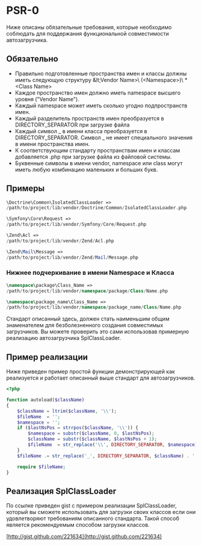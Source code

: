 # PSR-0

Ниже описаны обязательные требования, которые необходимо соблюдать для поддержания функциональной совместимости автозагрузчика.

## Обязательно

- Правильно подготовленные пространства имен и классы должны иметь следующую структуру \&lt;Vendor Name&gt;\ (&lt;Namespace&gt;)\ *&lt;Class Name&gt;
- Каждое пространство имен должно иметь namespace высшего уровня ("Vendor Name").
- Каждый namespace может иметь сколько угодно подпространств имен.
- Каждый разделитель пространств имен преобразуется в DIRECTORY_SEPARATOR при загрузке файла
- Каждый символ _ в имени класса преобразуется в DIRECTORY_SEPARATOR. Символ _ не имеет специального значения в имени пространства имен.
- К соответствующим стандарту пространствам имен и классам добавляется .php при загрузке файла из файловой системы.
- Буквенные символы в имени vendor, namespace или class могут иметь любую комбинацию маленьких и больших букв.

## Примеры
```php
\Doctrine\Common\IsolatedClassLoader =>
/path/to/project/lib/vendor/Doctrine/Common/IsolatedClassLoader.php

\Symfony\Core\Request =>
/path/to/project/lib/vendor/Symfony/Core/Request.php

\Zend\Acl =>
/path/to/project/lib/vendor/Zend/Acl.php

\Zend\Mail\Message =>
/path/to/project/lib/vendor/Zend/Mail/Message.php
```
### Нижнее подчеркивание в имени Namespace и Класса
```php
\namespace\package\Class_Name =>
/path/to/project/lib/vendor/namespace/package/Class/Name.php

\namespace\package_name\Class_Name =>
/path/to/project/lib/vendor/namespace/package_name/Class/Name.php
```
Стандарт описанный здесь, должен стать наименьшим общим знаменателем для безболезненного создания совместимых загрузчиков. Вы можете проверить это сами использовав примерную реализацию автозагрузчика SplClassLoader.

## Пример реализации

Ниже приведен пример простой функции демонстрирующей как реализуется и работает описанный выше стандарт для автозагрузчиков.
```php
<?php

function autoload($className)
{
    $className = ltrim($className, '\\');
    $fileName  = '';
    $namespace = '';
    if ($lastNsPos = strrpos($className, '\\')) {
        $namespace = substr($className, 0, $lastNsPos);
        $className = substr($className, $lastNsPos + 1);
        $fileName  = str_replace('\\', DIRECTORY_SEPARATOR, $namespace) . DIRECTORY_SEPARATOR;
    }
    $fileName .= str_replace('_', DIRECTORY_SEPARATOR, $className) . '.php';

    require $fileName;
}
```

## Реализация SplClassLoader

По ссылке приведен gist с примером реализации SplClassLoader, который вы сможете использовать для загрузки своих классов если они удовлетворяют требованиям описанного стандарта. Такой способ является рекомендуемым способом загрузки классов.

[http://gist.github.com/221634](http://gist.github.com/221634)
